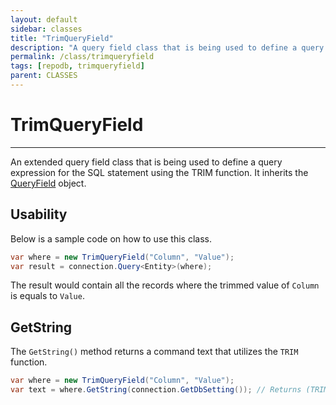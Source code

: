 ```yaml
---
layout: default
sidebar: classes
title: "TrimQueryField"
description: "A query field class that is being used to define a query expression for the SQL statement using the TRIM function."
permalink: /class/trimqueryfield
tags: [repodb, trimqueryfield]
parent: CLASSES
---
```


# TrimQueryField

---

An extended query field class that is being used to define a query expression for the SQL statement using the TRIM function. It inherits the [QueryField](/class/queryfield) object.

## Usability

Below is a sample code on how to use this class.

```csharp
var where = new TrimQueryField("Column", "Value");
var result = connection.Query<Entity>(where);
```

The result would contain all the records where the trimmed value of `Column` is equals to `Value`.

## GetString

The `GetString()` method returns a command text that utilizes the `TRIM` function.

```csharp
var where = new TrimQueryField("Column", "Value");
var text = where.GetString(connection.GetDbSetting()); // Returns (TRIM([Column]) = @Column)
```
